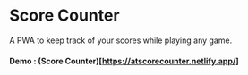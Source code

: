 # Score Counter

A PWA to keep track of your scores while playing any game.

#### Demo : (Score Counter)[https://atscorecounter.netlify.app/]
